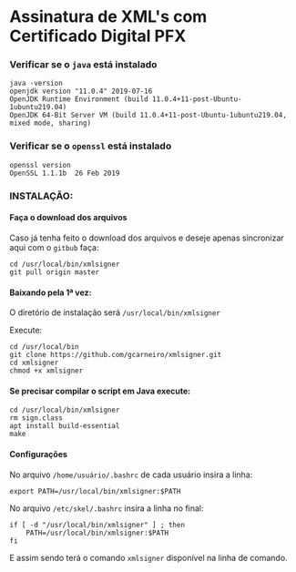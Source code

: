# Assinatura de XML's com Certificado Digital PFX

### Verificar se o `java` está instalado

```
java -version
openjdk version "11.0.4" 2019-07-16
OpenJDK Runtime Environment (build 11.0.4+11-post-Ubuntu-1ubuntu219.04)
OpenJDK 64-Bit Server VM (build 11.0.4+11-post-Ubuntu-1ubuntu219.04, mixed mode, sharing)
```

### Verificar se o `openssl` está instalado

```
openssl version
OpenSSL 1.1.1b  26 Feb 2019
```

### INSTALAÇÃO: 

#### Faça o download dos arquivos

Caso já tenha feito o download dos arquivos e deseje apenas sincronizar aqui com o `gitbub` faça:

```
cd /usr/local/bin/xmlsigner
git pull origin master
```

#### Baixando pela 1ª vez:

O diretório de instalação será `/usr/local/bin/xmlsigner`

Execute:

```
cd /usr/local/bin
git clone https://github.com/gcarneiro/xmlsigner.git
cd xmlsigner
chmod +x xmlsigner
```

#### Se precisar compilar o script em Java execute:

```
cd /usr/local/bin/xmlsigner
rm sign.class
apt install build-essential
make
```

#### Configurações

No arquivo `/home/usuário/.bashrc` de cada usuário insira a linha:

```
export PATH=/usr/local/bin/xmlsigner:$PATH
```

No arquivo `/etc/skel/.bashrc` insira a linha no final:

```
if [ -d "/usr/local/bin/xmlsigner" ] ; then
    PATH=/usr/local/bin/xmlsigner:$PATH
fi
```

E assim sendo terá o comando `xmlsigner` disponível na linha de comando.